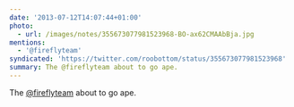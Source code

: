 ```yaml
---
date: '2013-07-12T14:07:44+01:00'
photo:
  - url: /images/notes/355673077981523968-BO-ax62CMAAbBja.jpg
mentions:
  - '@fireflyteam'
syndicated: 'https://twitter.com/roobottom/status/355673077981523968'
summary: The @fireflyteam about to go ape.
---
```

The [@fireflyteam](https://twitter.com/@fireflyteam) about to go ape. 
